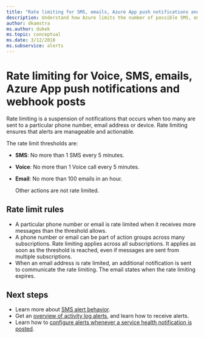 ```yaml
---
title: "Rate limiting for SMS, emails, Azure App push notifications and webhooks"
description: Understand how Azure limits the number of possible SMS, email, Azure App push or webhook notifications from an action group.
author: dkamstra
ms.author: dukek
ms.topic: conceptual
ms.date: 3/12/2018
ms.subservice: alerts
---
```


# Rate limiting for Voice, SMS, emails, Azure App push notifications and webhook posts
Rate limiting is a suspension of notifications that occurs when too many are sent to a particular phone number, email address or device. Rate limiting ensures that alerts are manageable and actionable.

The rate limit thresholds are:

- **SMS**: No more than 1 SMS every 5 minutes.
- **Voice**: No more than 1 Voice call every 5 minutes.
- **Email**: No more than 100 emails in an hour.
 
  Other actions are not rate limited.

## Rate limit rules
- A particular phone number or email is rate limited when it receives more messages than the threshold allows.
- A phone number or email can be part of action groups across many subscriptions. Rate limiting applies across all subscriptions. It applies as soon as the threshold is reached, even if messages are sent from multiple subscriptions.
- When an email address is rate limited, an additional notification is sent to communicate the rate limiting. The email states when the rate limiting expires.

## Next steps ##
* Learn more about [SMS alert behavior](alerts-sms-behavior.md).
* Get an [overview of activity log alerts](alerts-overview.md), and learn how to receive alerts.  
* Learn how to [configure alerts whenever a service health notification is posted](../../azure-monitor/platform/alerts-activity-log-service-notifications.md).

